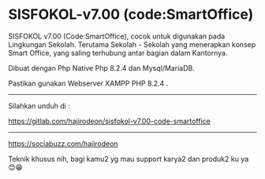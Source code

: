 # SISFOKOL-v7.00 (code:SmartOffice)

SISFOKOL v7.00 (Code:SmartOffice), cocok untuk digunakan pada Lingkungan Sekolah. Terutama Sekolah - Sekolah yang menerapkan konsep Smart Office, yang saling terhubung antar bagian dalam Kantornya.

Dibuat dengan Php Native Php 8.2.4 dan Mysql/MariaDB.

Pastikan gunakan Webserver XAMPP PHP 8.2.4 .


---

Silahkan unduh di : 

https://gitlab.com/hajirodeon/sisfokol-v7.00-code-smartoffice

---

https://sociabuzz.com/hajirodeon

Teknik khusus nih, bagi kamu2 yg mau support karya2 dan produk2 ku ya 😊😁






